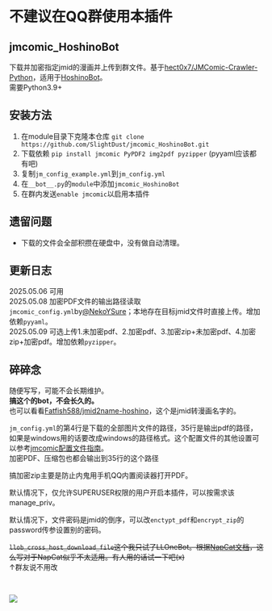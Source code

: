 # 不建议在QQ群使用本插件


## jmcomic_HoshinoBot

下载并加密指定jmid的漫画并上传到群文件。基于[hect0x7/JMComic-Crawler-Python](https://github.com/hect0x7/JMComic-Crawler-Python)，适用于[HoshinoBot](https://github.com/Ice9Coffee/HoshinoBot)。  
需要Python3.9+

## 安装方法
1. 在module目录下克隆本仓库 `git clone https://github.com/SlightDust/jmcomic_HoshinoBot.git`
2. 下载依赖 `pip install jmcomic PyPDF2 img2pdf pyzipper`  (pyyaml应该都有吧)  
3. 复制`jm_config_example.yml`到`jm_config.yml`
4. 在`__bot__.py`的`module`中添加`jmcomic_HoshinoBot`
5. 在群内发送`enable jmcomic`以启用本插件

## 遗留问题
- 下载的文件会全部积攒在硬盘中，没有做自动清理。  

## 更新日志
2025.05.06 可用  
2025.05.08 加密PDF文件的输出路径读取`jmcomic_config.yml`by[@NekoYSure](https://github.com/NekoYSure)；本地存在目标jmid文件时直接上传。增加依赖`pyyaml`。  
2025.05.09 可选上传1.未加密pdf、2.加密pdf、3.加密zip+未加密pdf、4.加密zip+加密pdf。增加依赖`pyzipper`。  



## 碎碎念
随便写写，可能不会长期维护。  
**搞这个的bot，不会长久的。**  
也可以看看[Fatfish588/jmid2name-hoshino](https://github.com/Fatfish588/jmid2name-hoshino)，这个是jmid转漫画名字的。  

`jm_config.yml`的第4行是下载的全部图片文件的路径，35行是输出pdf的路径，如果是windows用的话要改成windows的路径格式。这个配置文件的其他设置可以参考[jmcomic配置文件指南](https://jmcomic.readthedocs.io/zh-cn/latest/option_file_syntax/#)。  
加密PDF、压缩包也都会输出到35行的这个路径  

搞加密zip主要是防止内鬼用手机QQ内置阅读器打开PDF。  
  
默认情况下，仅允许SUPERUSER权限的用户开启本插件，可以按需求该manage_priv。  
  
默认情况下，文件密码是jmid的倒序，可以改`enctypt_pdf`和`encrypt_zip`的password传参设置别的密码。  
  
~~`llob_cross_host_download_file`这个我只试了LLOneBot。根据[NapCat文档](https://napneko.github.io/onebot/napcat#napcat-%E8%B5%84%E6%BA%90-url-%E5%8F%82%E6%95%B0%E7%B1%BB%E5%9E%8B)，这么写对于NapCat似乎不太适用。有人用的话试一下吧(x)~~  
↑群友说不用改
    
<br>

![](https://s2.loli.net/2025/05/07/3tic9aP45MJAqGw.png)
